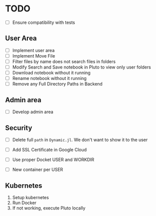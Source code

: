 # TODO
- [ ] Ensure compatibility with tests

## User Area
- [ ] Implement user area
- [ ] Implement Move File
- [ ] Filter files by name does not search files in folders
- [ ] Modify Search and Save notebook in Pluto to view only user folders
- [ ] Download notebook without it running
- [ ] Rename notebook without it running
- [ ] Remove any Full Directory Paths in Backend

## Admin area
- [ ] Develop admin area

## Security
- [ ] Delete full `path` in `Dynamic.jl`. We don't want to show it to the user
- [ ] Add SSL Certificate in Google Cloud
- [ ] Use proper Docket USER and WORKDIR
- [ ] New container per USER 


## Kubernetes
1. Setup kubernetes
2. Run Docker
3. If not working, execute Pluto locally